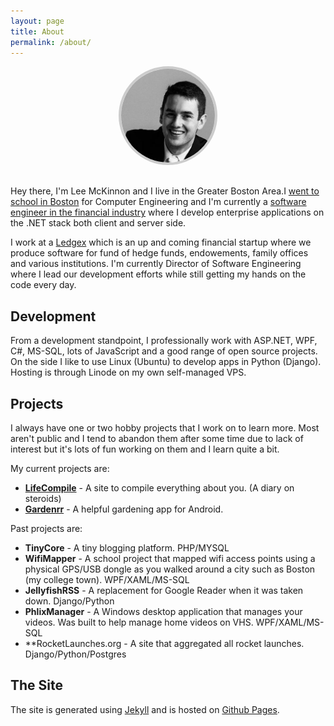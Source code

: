 ```yaml
---
layout: page
title: About
permalink: /about/
---
```


<div style="text-align: center; margin-bottom: 30px;">
  <img src="/images/me2.jpg" alt="Me" style="border-radius: 100px; border: 4px solid #CCC; width: 150px">
</div>

Hey there, I'm Lee McKinnon and I live in the Greater Boston Area.I <a href="http://wit.edu" target="_blank">went to school in Boston</a> for Computer Engineering and I'm currently a <a href="http://ledgex.com" target="_blank">software engineer in the financial industry</a> where I develop enterprise applications on the .NET stack both client and server side.

<p>I work at a <a href="http://ledgex.com/">Ledgex</a> which is an up and coming financial startup where we produce software for fund of hedge funds, endowements, family offices and various institutions. I'm currently Director of Software Engineering where I lead our development efforts while still getting my hands on the code every day.</p>

## Development

From a development standpoint, I professionally work with ASP.NET, WPF, C#, MS-SQL, lots of JavaScript and a good range of open source projects. On the side I like to use Linux (Ubuntu) to develop apps in Python (Django). Hosting is through Linode on my own self-managed VPS.

## Projects

I always have one or two hobby projects that I work on to learn more. Most aren't public and I tend to abandon them after some time due to lack of interest but it's lots of fun working on them and I learn quite a bit.

My current projects are:

- **[LifeCompile](http://lifecompile.com/)** - A site to compile everything about you. (A diary on steroids)
- **[Gardenrr](http://gardenrr.com/)** - A helpful gardening app for Android.

Past projects are:

- **TinyCore** - A tiny blogging platform. PHP/MYSQL
- **WifiMapper** - A school project that mapped wifi access points using a physical GPS/USB dongle as you walked around a city such as Boston (my college town). WPF/XAML/MS-SQL
- **JellyfishRSS** - A replacement for Google Reader when it was taken down. Django/Python
- **PhlixManager** - A Windows desktop application that manages your videos. Was built to help manage home videos on VHS. WPF/XAML/MS-SQL
- **RocketLaunches.org - A site that aggregated all rocket launches. Django/Python/Postgres

## The Site

The site is generated using <a href="https://github.com/mojombo/jekyll/">Jekyll</a> and is hosted on [Github Pages](https://pages.github.com/).

